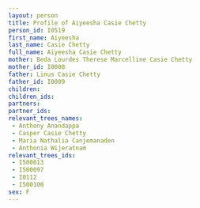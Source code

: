 ```yaml
---
layout: person
title: Profile of Aiyeesha Casie Chetty
person_id: I0519
first_name: Aiyeesha
last_name: Casie Chetty
full_name: Aiyeesha Casie Chetty
mother: Beda Lourdes Therese Marcelline Casie Chetty
mother_id: I0008
father: Linus Casie Chetty
father_id: I0009
children:
children_ids:
partners:
partner_ids:
relevant_trees_names:
 - Anthony Anandappa
 - Casper Casie Chetty
 - Maria Nathalia Canjemanaden
 - Anthonia Wijeratnam
relevant_trees_ids:
 - I500013
 - I500097
 - I0112
 - I500100
sex: F
---
```


